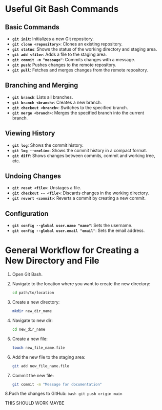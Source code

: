# Useful Git Bash Commands

## Basic Commands
- **`git init`**: Initializes a new Git repository.
- **`git clone <repository>`**: Clones an existing repository.
- **`git status`**: Shows the status of the working directory and staging area.
- **`git add <file>`**: Adds a file to the staging area.
- **`git commit -m "message"`**: Commits changes with a message.
- **`git push`**: Pushes changes to the remote repository.
- **`git pull`**: Fetches and merges changes from the remote repository.

## Branching and Merging
- **`git branch`**: Lists all branches.
- **`git branch <branch>`**: Creates a new branch.
- **`git checkout <branch>`**: Switches to the specified branch.
- **`git merge <branch>`**: Merges the specified branch into the current branch.

## Viewing History
- **`git log`**: Shows the commit history.
- **`git log --oneline`**: Shows the commit history in a compact format.
- **`git diff`**: Shows changes between commits, commit and working tree, etc.

## Undoing Changes
- **`git reset <file>`**: Unstages a file.
- **`git checkout -- <file>`**: Discards changes in the working directory.
- **`git revert <commit>`**: Reverts a commit by creating a new commit.

## Configuration
- **`git config --global user.name "name"`**: Sets the username.
- **`git config --global user.email "email"`**: Sets the email address.

# General Workflow for Creating a New Directory and File

1. Open Git Bash.

2. Navigate to the location where you want to create the new directory:
   ```bash
   cd path/to/location
   ```
   
3. Create a new directory:
	```bash
	mkdir new_dir_name
	```
	
4. Navigate to new dir:
	```bash
	cd new_dir_name
	```
	
5. Create a new file:
	```bash
	touch new_file_name.file
	```
	
6. Add the new file to the staging area:
	```bash
	git add new_file_name.file
	```
7. Commit the new file:
	```bash
	git commit -m "Message for documentation"
	```
	
8.Push the changes to GitHub:
	```bash
	git push origin main
	```
	
	
THIS SHOULD WORK MAYBE